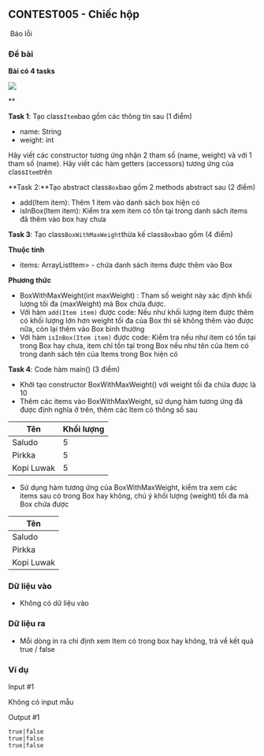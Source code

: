 
## CONTEST005 - Chiếc hộp

 Báo lỗi

### Đề bài

**Bài có 4 tasks**

![](https://i.imgur.com/d1e79zt.png)
  
**

**Task 1**: Tạo class`Item`bao gồm các thông tin sau (1 điểm)

- name: String
- weight: int

Hãy viết các constructor tương ứng nhận 2 tham số (name, weight) và với 1 tham số (name). Hãy viết các hàm getters (accessors) tương ứng của class`Item`trên

  

**Task 2:**Tạo abstract class`Box`bao gồm 2 methods abstract sau (2 điểm)

- add(Item item): Thêm 1 item vào danh sách box hiện có
- isInBox(Item item): Kiểm tra xem item có tồn tại trong danh sách items đã thêm vào box hay chưa

  

**Task 3**: Tạo class`BoxWithMaxWeight`thừa kế class`Box`bao gồm (4 điểm)

**Thuộc tính**

- items: ArrayListItem> - chứa danh sách items được thêm vào Box

**Phương thức**

- BoxWithMaxWeight(int maxWeight) : Tham số weight này xác định khối lượng tối đa (maxWeight) mà Box chứa được.
- Với hàm `add(Item item)` được code: Nếu như khối lượng item được thêm có khối lượng lớn hơn weight tối đa của Box thì sẽ không thêm vào được nữa, còn lại thêm vào Box bình thường
- Với hàm `isInBox(Item item)` được code: Kiểm tra nếu như item có tồn tại trong Box hay chưa, item chỉ tồn tại trong Box nếu như tên của Item có trong danh sách tên của Items trong Box hiện có

  

**Task 4**: Code hàm main() (3 điểm)

- Khởi tạo constructor BoxWithMaxWeight() với weight tối đa chứa được là 10
- Thêm các items vào BoxWithMaxWeight, sử dụng hàm tương ứng đã được định nghĩa ở trên, thêm các Item có thông số sau

|Tên|Khối lượng|
|---|---|
|Saludo|5|
|Pirkka|5|
|Kopi Luwak|5|

- Sử dụng hàm tương ứng của BoxWithMaxWeight, kiểm tra xem các items sau có trong Box hay không, chú ý khối lượng (weight) tối đa mà Box chứa được

|Tên|
|---|
|Saludo|
|Pirkka|
|Kopi Luwak|

### Dữ liệu vào

- Không có dữ liệu vào

### Dữ liệu ra

- Mỗi dòng in ra chỉ định xem Item có trong box hay không, trả về kết quả true / false

### Ví dụ

Input #1 

Không có input mẫu

Output #1 
```
true|false
true|false
true|false
```
